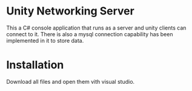 # Unity Networking Server
This a C# console application that runs as a server and unity clients can connect to it. There is also a mysql connection capability has been implemented in it to store data.

# Installation
Download all files and open them vith visual studio.
